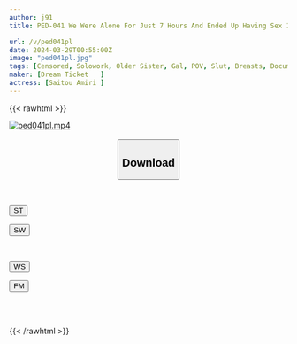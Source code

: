 ```yaml
---
author: j91
title: PED-041 We Were Alone For Just 7 Hours And Ended Up Having Sex 10 Times. Amiri Saito

url: /v/ped041pl
date: 2024-03-29T00:55:00Z
image: "ped041pl.jpg"
tags: [Censored, Solowork, Older Sister, Gal, POV, Slut, Breasts, Documentary	]
maker: [Dream Ticket   ]
actress: [Saitou Amiri ]
---
```



{{< rawhtml >}}

<div class="video" data-videoid="GkQVv29WQ8T1bxJ">
    <a href="javascript:;">
        <img src="/v/ped041pl/ped041pl.jpg" width="WIDTH" height="HEIGHT" alt="ped041pl.mp4" loading="lazy">
    </a>
</div>

<script type="text/javascript" src="https://j91.asia/asset/on-demand-st.js"></script>

<br>
  <link rel="stylesheet" href="https://j91.asia/asset/bs5.css">
  
  <center>
  <button class="btn btn-primary" type="button" data-bs-toggle="collapse" data-bs-target=".multi-collapse" aria-expanded="false" aria-controls="multiCollapseExample1 multiCollapseExample2"><h2>Download</h2></button></center>
</p>
<div class="row">
  <div class="col">
    <div class="collapse multi-collapse" id="multiCollapseExample1">
      <div class="card card-body">
	      	      <br>
<div class="buttons">  
<p><a href="https://streamtape.to/v/GkQVv29WQ8T1bxJ" target="_blank"><button class="btn-hover color-3"><i class="fa fa-download"></i> ST</button></a></p>
<p><a href="https://asnwish.com/21t25xarpomo" target="_blank"><button class="btn-hover color-2"><i class="fa fa-download"></i> SW</button></a></p></div>
    </div>
  </div>
</div>
  <div class="col">
    <div class="collapse multi-collapse" id="multiCollapseExample2">
      <div class="card card-body">
	      <br>
<div class="buttons">
<p><a href="https://wolfstream.tv/zbr71p67jnwr"><button class="btn-hover color-9"><i class="fa fa-download"></i> WS</button></a></p>
<p><a href="https://filemoon.sx/d/6wg0wfn76uhk"><button class="btn-hover color-8"><i class="fa fa-download"></i> FM</button></a></p></div>
<br><br>
      </div>
    </div>
  </div>
</div>

{{< /rawhtml >}}